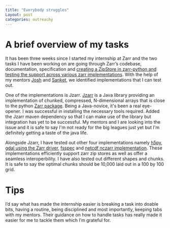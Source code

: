 ```yaml
---
title: "Everybody struggles"
Layout: post
categories: outreachy
---
```


# A brief overview of my tasks
It has been three weeks since I started my internship at Zarr and the two tasks I have been working on are going through Zarr’s codebase, documentation, specification and [creating a ZipStore in zarr-python and testing the support across various zarr implementations](https://github.com/caviere/testing_zipstore). With the help of my mentors [Josh](https://github.com/joshmoore) and [Sanket](https://github.com/MSanKeys963), we identified implementations that I can test out. 

One of the implementations is Jzarr. [Jzarr](https://jzarr.readthedocs.io/en/latest/) is a Java library providing an implementation of chunked, compressed, N-dimensional arrays that is close to the python [Zarr package](https://zarr.readthedocs.io/en/stable/index.html). Being a Java-novice, it's been a real eye-opener. I was successful in installing the necessary tools required. Added the Jzarr maven dependency so that I can make use of the library but integration has yet to be successful. My mentors and I are looking into the issue and it is safe to say I'm not ready for the big leagues just yet but I'm definitely getting a taste of the java life.

Alongside Jzarr, I have tested out other four implementations namely [h5py](https://www.h5py.org/), [gdal using the Zarr driver](https://gdal.org/drivers/raster/zarr.html#raster-zarr), [fsspec](https://filesystem-spec.readthedocs.io/en/latest/) and [netcdf nczarr implementation](https://docs.unidata.ucar.edu/nug/current/nczarr_head.html#nczarr_zip). These implementations efficiently support zarr zip stores as well as offer a seamless interoperbility. I have also tested out different shapes and chunks. It is safe to say the optimal chunks should be 10,000 laid out in a 100 by 100 grid.

# Tips
I’d say what has made the internship easier is breaking a task into doable bits, having a routine, being disciplined and most importantly, keeping tabs with my mentors. Their guidance on how to handle tasks has really made it easier for me to tackle them which I’m grateful for. 
